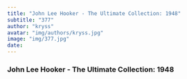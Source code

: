 ```yaml
---
title: "John Lee Hooker - The Ultimate Collection: 1948"
subtitle: "377"
author: "kryss"
avatar: "img/authors/kryss.jpg"
image: "img/377.jpg"
date:
---
```


### John Lee Hooker - The Ultimate Collection: 1948
